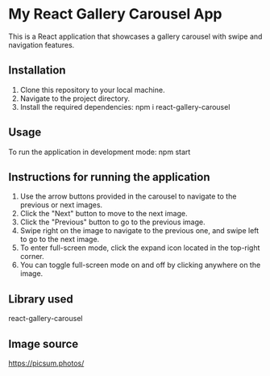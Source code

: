 # My React Gallery Carousel App
This is a React application that showcases a gallery carousel with swipe and navigation features.

## Installation
1. Clone this repository to your local machine.
2. Navigate to the project directory.
3. Install the required dependencies: npm i react-gallery-carousel

## Usage
To run the application in development mode: npm start

## Instructions for running the application
1. Use the arrow buttons provided in the carousel to navigate to the previous or next images.
2. Click the "Next" button to move to the next image.
3. Click the "Previous" button to go to the previous image.
4. Swipe right on the image to navigate to the previous one, and swipe left to go to the next image.
5. To enter full-screen mode, click the expand icon located in the top-right corner.
6. You can toggle full-screen mode on and off by clicking anywhere on the image.

## Library used
react-gallery-carousel

## Image source
https://picsum.photos/
